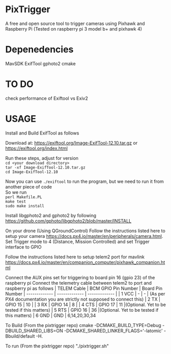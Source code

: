 # PixTrigger
A free and open source tool to trigger cameras using Pixhawk and Raspberry Pi (Tested on raspberry pi 3 model b+ and pixhawk 4)

# Depenedencies 
MavSDK
ExifTool
gphoto2
cmake

# TO DO 
check performance of Exiftool vs Exiv2


# USAGE

Install and Build ExifTool as follows

Download at: https://exiftool.org/Image-ExifTool-12.10.tar.gz
or
https://exiftool.org/index.html

Run these steps, adjust for version
<br>
`cd <your download directory>` <br>
`tar -xf Image-ExifTool-12.10.tar.gz` <br>
`cd Image-ExifTool-12.10` <br>

Now you can use `./exiftool` to run the program, but we need to run it from another piece of code <br>
So we run <br>
`perl Makefile.PL` <br>
`make test` <br>
`sudo make install`

Install libgphoto2 and gphoto2 by following https://github.com/gphoto/libgphoto2/blob/master/INSTALL


On your drone (Using QGroundControl)
Follow the instructions listed here to setup your camera https://docs.px4.io/master/en/peripherals/camera.html. Set Trigger mode to 
4 (Distance, Mission Controlled) and set Trigger interface to GPIO

Follow the instructions listed here to setup telem2 port for mavlink https://docs.px4.io/master/en/companion_computer/pixhawk_companion.html

Connect the AUX pins set for triggering to board pin 16 (gpio 23) of the raspberry pi
Connect the telemetry cable between telem2 to port and raspberry pi as follows
| TELEM Cable  | BCM GPIO Pin Number | Board Pin Number 
| ------------- | ------------- | ------------- |
| 1 VCC  | -  | -  | (As per PX4 documentation you are strictly not supposed to connect this)
| 2 TX | GPIO 15  | 10  |
| 3 RX | GPIO 14  | 8  |
| 4 CTS | GPIO 17  | 11  |(Optional. Yet to be tested if this matters)
| 5 RTS | GPIO 16  | 36  |(Optional. Yet to be tested if this matters)
| 6 GND  | GND  | 6,14,20,30,34  

To Build (From the pixtrigger repo)
cmake -DCMAKE_BUILD_TYPE=Debug -DBUILD_SHARED_LIBS=ON -DCMAKE_SHARED_LINKER_FLAGS='-latomic' -Bbuild/default -H.

To run (From the pixtrigger repo)
"./pixtrigger.sh"
